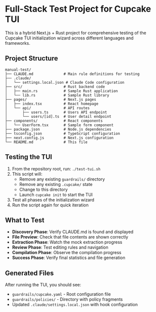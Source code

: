 # Full-Stack Test Project for Cupcake TUI

This is a hybrid Next.js + Rust project for comprehensive testing of the Cupcake TUI initialization wizard across different languages and frameworks.

## Project Structure

```
manual-test/
├── CLAUDE.md              # Main rule definitions for testing
├── .claude/
│   └── settings.local.json # Claude Code configuration
├── src/                   # Rust backend code
│   ├── main.rs            # Sample Rust application
│   └── lib.rs             # Sample Rust library
├── pages/                 # Next.js pages
│   ├── index.tsx          # React homepage
│   └── api/               # API routes
│       ├── users.ts       # Users API endpoint
│       └── users/[id].ts  # User detail endpoint
├── components/            # React components
│   └── UserForm.tsx       # Sample form component
├── package.json           # Node.js dependencies
├── tsconfig.json          # TypeScript configuration
├── next.config.js         # Next.js configuration
└── README.md              # This file
```

## Testing the TUI

1. From the repository root, run: `./test-tui.sh`
2. This script will:
   - Remove any existing `guardrails/` directory
   - Remove any existing `.cupcake/` state
   - Change to this directory
   - Launch `cupcake init` to start the TUI
3. Test all phases of the initialization wizard
4. Run the script again for quick iteration

## What to Test

- **Discovery Phase**: Verify CLAUDE.md is found and displayed
- **File Preview**: Check that file contents are shown correctly
- **Extraction Phase**: Watch the mock extraction progress
- **Review Phase**: Test editing rules and navigation
- **Compilation Phase**: Observe the compilation progress
- **Success Phase**: Verify final statistics and file generation

## Generated Files

After running the TUI, you should see:
- `guardrails/cupcake.yaml` - Root configuration file
- `guardrails/policies/` - Directory with policy fragments
- Updated `.claude/settings.local.json` with hook configuration